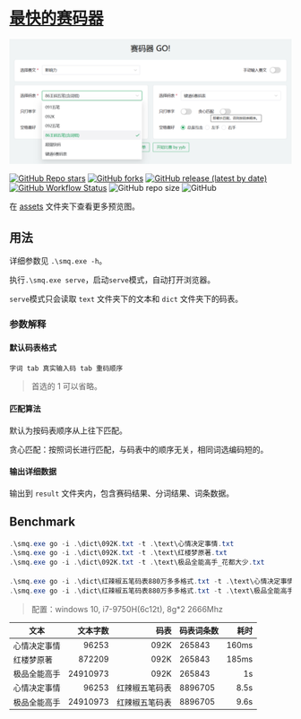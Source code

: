 # [最快的赛码器](https://github.com/imetool/gosmq)

![](assets/preview-serve.png)

[![GitHub Repo stars](https://img.shields.io/github/stars/imetool/gosmq)](https://github.com/imetool/gosmq/stargazers)
[![GitHub forks](https://img.shields.io/github/forks/imetool/gosmq)](https://github.com/imetool/gosmq/network/members)
[![GitHub release (latest by date)](https://img.shields.io/github/v/release/imetool/gosmq)](https://github.com/imetool/gosmq/releases)
[![GitHub Workflow Status](https://img.shields.io/github/actions/workflow/status/imetool/gosmq/build.yml)](https://github.com/imetool/gosmq/actions/workflows/build.yml)
![GitHub repo size](https://img.shields.io/github/repo-size/imetool/gosmq)
![GitHub](https://img.shields.io/github/license/imetool/gosmq)

在 [assets](./assets) 文件夹下查看更多预览图。

## 用法

详细参数见 `.\smq.exe -h`。

执行`.\smq.exe serve`，启动`serve`模式，自动打开浏览器。

`serve`模式只会读取 `text` 文件夹下的文本和 `dict` 文件夹下的码表。

### 参数解释

#### 默认码表格式

`字词 tab 真实输入码 tab 重码顺序`

> 首选的 1 可以省略。

#### 匹配算法

默认为按码表顺序从上往下匹配。

贪心匹配：按照词长进行匹配，与码表中的顺序无关，相同词选编码短的。

#### 输出详细数据

输出到 `result` 文件夹内，包含赛码结果、分词结果、词条数据。

<!-- ### 示例 -->

## Benchmark

```powershell
.\smq.exe go -i .\dict\092K.txt -t .\text\心情决定事情.txt
.\smq.exe go -i .\dict\092K.txt -t .\text\红楼梦原著.txt
.\smq.exe go -i .\dict\092K.txt -t .\text\极品全能高手_花都大少.txt

.\smq.exe go -i .\dict\红辣椒五笔码表880万多多格式.txt -t .\text\心情决定事情.txt
.\smq.exe go -i .\dict\红辣椒五笔码表880万多多格式.txt -t .\text\极品全能高手_花都大少.txt
```

> 配置：windows 10, i7-9750H(6c12t), 8g\*2 2666Mhz

| 文本         | 文本字数 |           码表 | 码表词条数 |  耗时 |
| ------------ | -------: | -------------: | ---------- | ----: |
| 心情决定事情 |    96253 |           092K | 265843     | 160ms |
| 红楼梦原著   |   872209 |           092K | 265843     | 185ms |
| 极品全能高手 | 24910973 |           092K | 265843     |    1s |
| 心情决定事情 |    96253 | 红辣椒五笔码表 | 8896705    |  8.5s |
| 极品全能高手 | 24910973 | 红辣椒五笔码表 | 8896705    |  9.6s |
